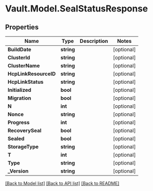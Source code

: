 # Vault.Model.SealStatusResponse

## Properties

Name | Type | Description | Notes
------------ | ------------- | ------------- | -------------
**BuildDate** | **string** |  | [optional] 
**ClusterId** | **string** |  | [optional] 
**ClusterName** | **string** |  | [optional] 
**HcpLinkResourceID** | **string** |  | [optional] 
**HcpLinkStatus** | **string** |  | [optional] 
**Initialized** | **bool** |  | [optional] 
**Migration** | **bool** |  | [optional] 
**N** | **int** |  | [optional] 
**Nonce** | **string** |  | [optional] 
**Progress** | **int** |  | [optional] 
**RecoverySeal** | **bool** |  | [optional] 
**Sealed** | **bool** |  | [optional] 
**StorageType** | **string** |  | [optional] 
**T** | **int** |  | [optional] 
**Type** | **string** |  | [optional] 
**_Version** | **string** |  | [optional] 

[[Back to Model list]](../README.md#documentation-for-models) [[Back to API list]](../README.md#documentation-for-api-endpoints) [[Back to README]](../README.md)

